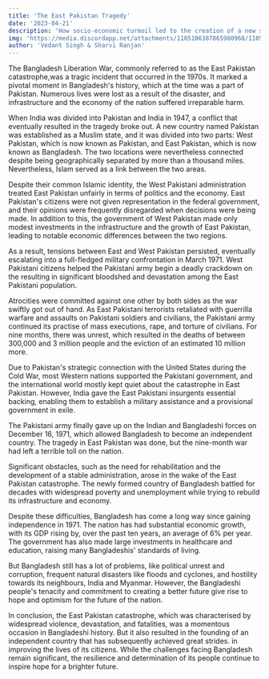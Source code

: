 ```yaml
---
title: 'The East Pakistan Tragedy'
date: '2023-04-21'
description: 'How socio-economic turmoil led to the creation of a new state'
img: 'https://media.discordapp.net/attachments/1105106387865980968/1105460836639711302/Liberation-War-of-Bangladesh-1280x720.png'
author: 'Vedant Singh & Sharvi Ranjan'
---
```


The Bangladesh Liberation War, commonly referred to as the East Pakistan catastrophe,was a tragic incident that occurred in the 1970s. It marked a pivotal moment in Bangladesh's history, which at the time was a part of Pakistan. Numerous lives were lost as a result of the disaster, and infrastructure and the economy of the nation suffered irreparable harm.

When India was divided into Pakistan and India in 1947, a conflict that eventually resulted in the tragedy broke out. A new country named Pakistan was established as a Muslim state, and it was divided into two parts: West Pakistan, which is now known as Pakistan, and East Pakistan, which is now known as Bangladesh. The two locations were nevertheless connected despite being geographically separated by more than a thousand miles. Nevertheless, Islam served as a link between the two areas.

Despite their common Islamic identity, the West Pakistani administration treated East Pakistan unfairly in terms of politics and the economy. East Pakistan's citizens were not given representation in the federal government, and their opinions were frequently disregarded when decisions were being made. In addition to this, the government of West Pakistan made only modest investments in the infrastructure and the growth of East Pakistan, leading to notable economic differences between the two regions.

As a result, tensions between East and West Pakistan persisted, eventually escalating into a full-fledged military confrontation in March 1971. West Pakistani citizens helped the Pakistani army begin a deadly crackdown on the resulting in significant bloodshed and devastation among the East Pakistani population.

Atrocities were committed against one other by both sides as the war swiftly got out of hand. As East Pakistani terrorists retaliated with guerrilla warfare and assaults on Pakistani soldiers and civilians, the Pakistani army continued its practise of mass executions, rape, and torture of civilians. For nine months, there was unrest, which resulted in the deaths of between 300,000 and 3 million people and the eviction of an estimated 10 million more.

Due to Pakistan's strategic connection with the United States during the Cold War, most Western nations supported the Pakistani government, and the international world mostly kept quiet about the catastrophe in East Pakistan. However, India gave the East Pakistani insurgents essential backing, enabling them to establish a military assistance and a provisional government in exile.

The Pakistani army finally gave up on the Indian and Bangladeshi forces on December 16, 1971, which allowed Bangladesh to become an independent country. The tragedy in East Pakistan was done, but the nine-month war had left a terrible toll on the nation.

Significant obstacles, such as the need for rehabilitation and the development of a stable administration, arose in the wake of the East Pakistan catastrophe. The newly formed country of Bangladesh battled for decades with widespread poverty and unemployment while trying to rebuild its infrastructure and economy.

Despite these difficulties, Bangladesh has come a long way since gaining independence in 1971. The nation has had substantial economic growth, with its GDP rising by, over the past ten years, an average of 6% per year. The government has also made large investments in healthcare and education, raising many Bangladeshis' standards of living.

But Bangladesh still has a lot of problems, like political unrest and corruption, frequent natural disasters like floods and cyclones, and hostility towards its neighbours, India and Myanmar. However, the Bangladeshi people's tenacity and commitment to creating a better future give rise to hope and optimism for the future of the nation.

In conclusion, the East Pakistan catastrophe, which was characterised by widespread violence, devastation, and fatalities, was a momentous occasion in Bangladeshi history. But it also resulted in the founding of an independent country that has subsequently achieved great strides. in improving the lives of its citizens. While the challenges facing Bangladesh remain significant, the resilience and determination of its people continue to inspire hope for a brighter future.
